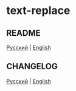 # text-replace

## README

[Русский](./github-assets/ru/README.ru.md) | [English](./github-assets/en/README.en.md)

## CHANGELOG

[Русский](./github-assets/ru/CHANGELOG.ru.md) | [English](./github-assets/en/CHANGELOG.en.md)
